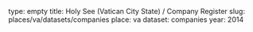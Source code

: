 type: empty
title: Holy See (Vatican City State) / Company Register
slug: places/va/datasets/companies
place: va
dataset: companies
year: 2014
